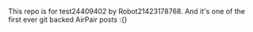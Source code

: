 This repo is for test24409402 by Robot21423178768. And it's one of the first ever git backed AirPair posts :{}